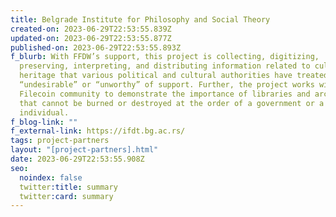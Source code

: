 ```yaml
---
title: Belgrade Institute for Philosophy and Social Theory
created-on: 2023-06-29T22:53:55.839Z
updated-on: 2023-06-29T22:53:55.877Z
published-on: 2023-06-29T22:53:55.893Z
f_blurb: With FFDW’s support, this project is collecting, digitizing,
  preserving, interpreting, and distributing information related to cultural
  heritage that various political and cultural authorities have treated as
  “undesirable” or “unworthy” of support. Further, the project works with the
  Filecoin community to demonstrate the importance of libraries and archives
  that cannot be burned or destroyed at the order of a government or a single
  individual.
f_blog-link: ""
f_external-link: https://ifdt.bg.ac.rs/
tags: project-partners
layout: "[project-partners].html"
date: 2023-06-29T22:53:55.908Z
seo:
  noindex: false
  twitter:title: summary
  twitter:card: summary
---
```


